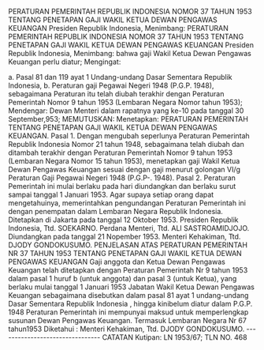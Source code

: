  PERATURAN PEMERINTAH REPUBLIK INDONESIA NOMOR 37 TAHUN 1953 TENTANG PENETAPAN GAJI WAKIL KETUA DEWAN PENGAWAS KEUANGAN Presiden Republik Indonesia, Menimbang: PERATURAN PEMERINTAH REPUBLIK INDONESIA NOMOR 37 TAHUN 1953 TENTANG PENETAPAN GAJI WAKIL KETUA DEWAN PENGAWAS KEUANGAN Presiden Republik Indonesia, Menimbang: bahwa gaji Wakil Ketua Dewan Pengawas Keuangan perlu diatur;
Mengingat:

a. Pasal 81 dan 119 ayat 1 Undang-undang Dasar Sementara Republik Indonesia, b. Peraturan gaji Pegawai Negeri 1948 (P.G.P. 1948), sebagaimana Peraturan itu telah diubah terakhir dengan Peraturan Pemerintah Nomor 9 tahun 1953 (Lembaran Negara Nomor tahun 1953); Mendengar: Dewan Menteri dalam rapatnya yang ke-10 pada tanggal 30 September,953;
MEMUTUSKAN:
 Menetapkan: PERATURAN PEMERINTAH TENTANG PENETAPAN GAJI WAKIL KETUA DEWAN PENGAWAS KEUANGAN. Pasal 1. Dengan mengubah seperlunya Peraturan Pemerintah Republik Indonesia Nomor 21 tahun 1948, sebagaimana telah diubah dan ditambah terakhir dengan Peraturan Pemerintah Nomor 9 tahun 1953 (Lembaran Negara Nomor 15 tahun 1953), menetapkan gaji Wakil Ketua Dewan Pengawas Keuangan sesuai dengan gaji menurut golongan VI/g Peraturan Gaji Pegawai Negeri 1948 (P.G.P-. 1948). Pasal 2. Peraturan Pemerintah ini mulai berlaku pada hari diundangkan dan berlaku surut sampai tanggal 1 Januari 1953. Agar supaya setiap orang dapat mengetahuinya, memerintahkan pengundangan Peraturan Pemerintah ini dengan penempatan dalam Lembaran Negara Republik Indonesia. Ditetapkan di Jakarta pada tanggal 12 Oktober 1953. Presiden Republik Indonesia, Ttd. SOEKARNO. Perdana Menteri, Ttd. ALI SASTROAMIDJOJO. Diundangkan pada tanggal 21 Nopember 1953. Menteri Kehakiman, Ttd. DJODY GONDOKUSUMO. PENJELASAN ATAS PERATURAN PEMERINTAH NR 37 TAHUN 1953 TENTANG PENETAPAN GAJI WAKIL KETUA DEWAN PENGAWAS KEUANGAN Gaji anggota dan Ketua Dewan Pengawas Keuangan telah ditetapkan dengan Peraturan Pemerintah Nr 9 tahun 1953 dalam pasal 1 huruf b (untuk anggota) dan pasal 3 (untuk Ketua), yang berlaku mulai tanggal 1 Januari 1953 Jabatan Wakil Ketua Dewan Pengawas Keuangan sebagaimana disebutkan dalam pasal 81 ayat 1 undang-undang Dasar Sementara Republik Indonesia , hingga kinibelum diatur dalam P.G.P. 1948 Peraturan Pemerintah ini mempunyai maksud untuk memperlengkap susunan Dewan Pengawas Keuangan. Termasuk Lembaran Negara Nr 67 tahun1953 Diketahui : Menteri Kehakiman, Ttd. DJODY GONDOKUSUMO. -------------------------------- CATATAN Kutipan: LN 1953/67; TLN NO. 468